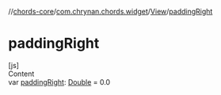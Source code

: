 //[chords-core](../../../index.md)/[com.chrynan.chords.widget](../index.md)/[View](index.md)/[paddingRight](padding-right.md)



# paddingRight  
[js]  
Content  
var [paddingRight](padding-right.md): [Double](https://kotlinlang.org/api/latest/jvm/stdlib/kotlin/-double/index.html) = 0.0  



